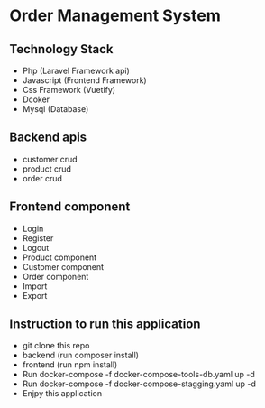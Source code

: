 # Order Management System

## Technology Stack
  - Php (Laravel Framework api)
  - Javascript (Frontend Framework)
  - Css Framework (Vuetify)
  - Dcoker
  - Mysql (Database)

## Backend apis
  - customer crud
  - product crud
  - order crud

## Frontend component
  - Login
  - Register
  - Logout
  - Product component
  - Customer component
  - Order component
  - Import
  - Export

## Instruction to run this application
  - git clone this repo
  - backend (run composer install)
  - frontend (run npm install)
  - Run docker-compose -f docker-compose-tools-db.yaml up -d
  - Run docker-compose -f docker-compose-stagging.yaml up -d
  - Enjpy this application
